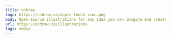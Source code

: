 ```yaml
---
title: unDraw
logo: https://undraw.co/apple-touch-icon.png
body: Open-source illustrations for any idea you can imagine and create. A constantly updated design project with beautiful SVG images that you can use completely free and without attribution.
url: https://undraw.co/illustrations
tags: media
---
```

